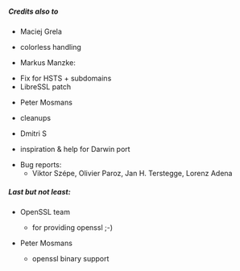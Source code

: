 

##### Credits also to

* Maciej Grela 
 * colorless handling

* Markus Manzke: 
 - Fix for HSTS + subdomains
 - LibreSSL patch

* Peter Mosmans
 - cleanups

* Dmitri S
 - inspiration & help for Darwin port

* Bug reports:
  - Viktor Szépe, Olivier Paroz, Jan H. Terstegge, Lorenz Adena


##### Last but not least:

* OpenSSL team
  - for providing openssl ;-)

* Peter Mosmans
  - openssl binary support




